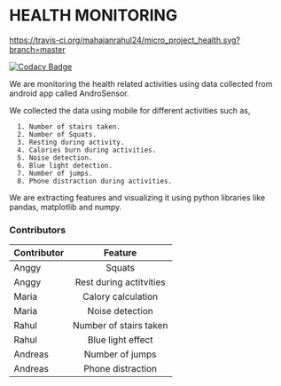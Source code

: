 # HEALTH MONITORING 
https://travis-ci.org/mahajanrahul24/micro_project_health.svg?branch=master

[![Codacy Badge](https://api.codacy.com/project/badge/Grade/bad451ecf4ad425ca9b5d8eb4cb57df1)](https://www.codacy.com/app/mahajanrahul24/micro_project_health?utm_source=github.com&amp;utm_medium=referral&amp;utm_content=mahajanrahul24/micro_project_health&amp;utm_campaign=Badge_Grade)

We are monitoring the health related activities using data collected 
from android app called AndroSensor.

We collected the data using mobile for different activities such as, 

      1. Number of stairs taken.
      2. Number of Squats.
      3. Resting during activity.
      4. Calories burn during activities.
      5. Noise detection.
      6. Blue light detection.
      7. Number of jumps.
      8. Phone distraction during activities. 
      
We are extracting features and visualizing it using python libraries
like pandas, matplotlib and numpy.

### Contributors
| Contributor       | Feature                   |
| ------------------|:-------------------------:| 
| Anggy             | Squats                    | 
| Anggy             | Rest during actitvities   | 
| Maria             | Calory calculation        | 
| Maria             | Noise detection           | 
| Rahul             | Number of stairs taken    | 
| Rahul             | Blue light effect         | 
| Andreas           | Number of jumps           | 
| Andreas           | Phone distraction         | 
